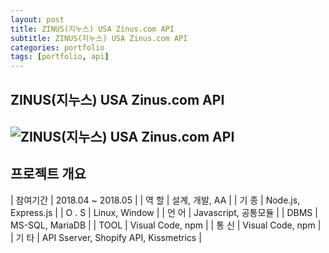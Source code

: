 ```yaml
---
layout: post
title: ZINUS(지누스) USA Zinus.com API
subtitle: ZINUS(지누스) USA Zinus.com API
categories: portfolio
tags: [portfolio, api]
---
```

## ZINUS(지누스) USA Zinus.com API
![ZINUS(지누스) USA Zinus.com API]()  
-

## 프로젝트 개요

| 참여기간 | 2018.04 ~ 2018.05 |
| 역 할 | 설계, 개발, AA |
| 기 종 | Node.js, Express.js |
| O . S | Linux, Window |
| 언 어 | Javascript, 공통모듈 |
| DBMS | MS-SQL, MariaDB |
| TOOL | Visual Code, npm |
| 통 신 | Visual Code, npm |
| 기 타 | API Sserver, Shopify API, Kissmetrics |
